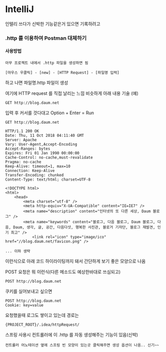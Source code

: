 # IntelliJ

인텔리 쓰다가 신박한 기능같은거 있으면 기록하려고

### .http 를 이용하여 Postman 대체하기

#### 사용방법
```
아무 프로젝트 내에서 .http 파일을 생성하면 됨

[마우스 우클릭] - [new] - [HTTP Request] - [파일명 입력]
```

하고 나면 파일명.http 파일이 생성

여기에 HTTP request 를 직접 날리는 느낌 비슷하게 아래 내용 기술 (예)
```
GET http://blog.daum.net
```

입력 후 커서를 것다대고 Option + Enter = Run

```
GET http://blog.daum.net

HTTP/1.1 200 OK
Date: Thu, 11 Oct 2018 04:11:40 GMT
Server: Apache
Vary: User-Agent,Accept-Encoding
Accept-Ranges: bytes
Expires: Fri 01 Jan 1990 00:00:00
Cache-Control: no-cache,must-revalidate
Pragma: no-cache
Keep-Alive: timeout=1, max=10
Connection: Keep-Alive
Transfer-Encoding: chunked
Content-Type: text/html; charset=UTF-8

<!DOCTYPE html>
<html>
	<head>
		<meta charset="utf-8" />
		<meta http-equiv="X-UA-Compatible" content="IE=IE7" />
		<meta name="description" content="인터넷의 또 다른 세상, Daum 블로그" />
		<meta name="keywords" content="블로그, 다음 블로그, Daum 블로그, 다음, Daum, 생각, 글, 공간, 다음다섯, 행복한 사진관, 블로거 기자단, 블로그 재발견, 인기 최고" />
        	<link rel="icon" type="image/ico" href="//blog.daum.net/favicon.png" />

... 이하 생략
```

이런식으로 아래 코드 하이라이팅까지 돼서 간단하게 보기 좋은 모양으로 나옴


POST 요청은 뭐 이런식(다른 메소드도 예상한바대로 쓰심되고)
```
POST http://blog.daum.net
```

쿠키를 실어보내고 싶으면
```
POST http://blog.daum.net
Cookie: key=value
```

요청했을때 로그도 쌓이고 있는데 경로는
```
{PROJECT_ROOT}/.idea/httpRequest/
```


스프링 사용시 컨트롤러에 이 .http 를 자동 생성해주는 기능이 있음(신박)
```
컨트롤러 어노테이션 옆에 스프링 빈 모양이 있는곳 클릭해주면 생성 옵션이 나옴.. 신기~~
```

